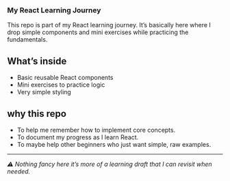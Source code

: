 ### My React Learning Journey

This repo is part of my React learning journey.
It’s basically here where I drop simple components and mini exercises while practicing the fundamentals.

## What’s inside 
 - Basic reusable React components
 -  Mini exercises to practice logic
 -  Very simple styling

## why this repo 
 - To help me remember how to implement core concepts.
 - To document my progress as I learn React.
 - To maybe help other beginners who just want simple, raw examples.

---
  
  *⚠️ Nothing fancy here it’s more of a learning draft that I can revisit when needed.*

